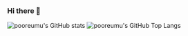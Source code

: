 ### Hi there 👋

![pooreumu's GitHub stats](https://github-readme-stats.vercel.app/api?username=pooreumu&show_icons=true&theme=radical)
![pooreumu's GitHub Top Langs](https://github-readme-stats.vercel.app/api/top-langs/?username=pooreumu&layout=compact)
<!--
<p>  
  
  ![NodeJS](https://img.shields.io/badge/node.js-6DA55F?style=for-the-badge&logo=node.js&logoColor=white)
  ![JavaScript](https://img.shields.io/badge/javascript-F7DF1E.svg?style=for-the-badge&logo=javascript&logoColor=white)
  ![TypeScript](https://img.shields.io/badge/typescript-3178C6.svg?style=for-the-badge&logo=typescript&logoColor=white)
  
</p>

<p>
  
  ![MongoDB](https://img.shields.io/badge/MongoDB-%234ea94b.svg?style=for-the-badge&logo=mongodb&logoColor=white)
  ![MySQL](https://img.shields.io/badge/mysql-4479A1.svg?style=for-the-badge&logo=mysql&logoColor=white)
  ![Redis](https://img.shields.io/badge/redis-DC382D.svg?style=for-the-badge&logo=redis&logoColor=white)
  
</p>

<p>
  
  ![AWS](https://img.shields.io/badge/AWS-%23FF9900.svg?style=for-the-badge&logo=amazon-aws&logoColor=white)
  
</p>
-->
<!--
**pooreumu/pooreumu** is a ✨ _special_ ✨ repository because its `README.md` (this file) appears on your GitHub profile.

Here are some ideas to get you started:

- 🔭 I’m currently working on ...
- 🌱 I’m currently learning ...
- 👯 I’m looking to collaborate on ...
- 🤔 I’m looking for help with ...
- 💬 Ask me about ...
- 📫 How to reach me: ...
- 😄 Pronouns: ...
- ⚡ Fun fact: ...
-->

